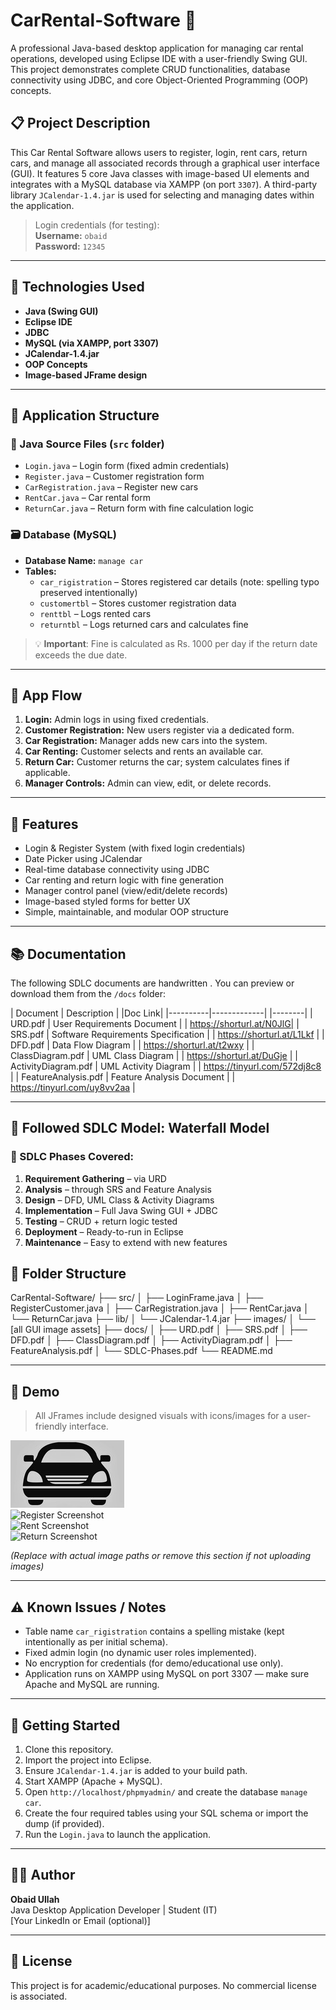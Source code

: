 # CarRental-Software 🚗

A professional Java-based desktop application for managing car rental operations, developed using Eclipse IDE with a user-friendly Swing GUI. This project demonstrates complete CRUD functionalities, database connectivity using JDBC, and core Object-Oriented Programming (OOP) concepts.

## 📋 Project Description

This Car Rental Software allows users to register, login, rent cars, return cars, and manage all associated records through a graphical user interface (GUI). It features 5 core Java classes with image-based UI elements and integrates with a MySQL database via XAMPP (on port `3307`). A third-party library `JCalendar-1.4.jar` is used for selecting and managing dates within the application.

> Login credentials (for testing):  
> **Username:** `obaid`  
> **Password:** `12345`

---

## 🔧 Technologies Used

- **Java (Swing GUI)**
- **Eclipse IDE**
- **JDBC**
- **MySQL (via XAMPP, port 3307)**
- **JCalendar-1.4.jar**
- **OOP Concepts**
- **Image-based JFrame design**

---

## 🧱 Application Structure

### 📂 Java Source Files (`src` folder)
- `Login.java` – Login form (fixed admin credentials)
- `Register.java` – Customer registration form
- `CarRegistration.java` – Register new cars
- `RentCar.java` – Car rental form
- `ReturnCar.java` – Return form with fine calculation logic

### 🗃️ Database (MySQL)
- **Database Name:** `manage car`
- **Tables:**
  - `car_rigistration` – Stores registered car details (note: spelling typo preserved intentionally)
  - `customertbl` – Stores customer registration data
  - `renttbl` – Logs rented cars
  - `returntbl` – Logs returned cars and calculates fine

> 💡 **Important**: Fine is calculated as Rs. 1000 per day if the return date exceeds the due date.

---

## 🔁 App Flow

1. **Login:** Admin logs in using fixed credentials.
2. **Customer Registration:** New users register via a dedicated form.
3. **Car Registration:** Manager adds new cars into the system.
4. **Car Renting:** Customer selects and rents an available car.
5. **Return Car:** Customer returns the car; system calculates fines if applicable.
6. **Manager Controls:** Admin can view, edit, or delete records.

---

## 🎯 Features

- Login & Register System (with fixed login credentials)
- Date Picker using JCalendar
- Real-time database connectivity using JDBC
- Car renting and return logic with fine generation
- Manager control panel (view/edit/delete records)
- Image-based styled forms for better UX
- Simple, maintainable, and modular OOP structure

---
## 📚 Documentation 

The following SDLC documents are handwritten . You can preview or download them from the `/docs` folder:

| Document | Description | |Doc Link|
|----------|-------------| |--------|
| URD.pdf | User Requirements Document | | https://shorturl.at/N0JlG|
| SRS.pdf | Software Requirements Specification | | https://shorturl.at/L1Lkf |
| DFD.pdf | Data Flow Diagram | | https://shorturl.at/t2wxy |
| ClassDiagram.pdf | UML Class Diagram | | https://shorturl.at/DuGje |
| ActivityDiagram.pdf | UML Activity Diagram | | https://tinyurl.com/572dj8c8 |
| FeatureAnalysis.pdf | Feature Analysis Document | | https://tinyurl.com/uy8vv2aa |


---

## 🔄 Followed SDLC Model: Waterfall Model

### 📌 SDLC Phases Covered:

1. **Requirement Gathering** – via URD  
2. **Analysis** – through SRS and Feature Analysis  
3. **Design** – DFD, UML Class & Activity Diagrams  
4. **Implementation** – Full Java Swing GUI + JDBC  
5. **Testing** – CRUD + return logic tested  
6. **Deployment** – Ready-to-run in Eclipse  
7. **Maintenance** – Easy to extend with new features


## 📁 Folder Structure
CarRental-Software/
├── src/
│ ├── LoginFrame.java
│ ├── RegisterCustomer.java
│ ├── CarRegistration.java
│ ├── RentCar.java
│ └── ReturnCar.java
├── lib/
│ └── JCalendar-1.4.jar
├── images/
│ └── [all GUI image assets]
├── docs/
│ ├── URD.pdf
│ ├── SRS.pdf
│ ├── DFD.pdf
│ ├── ClassDiagram.pdf
│ ├── ActivityDiagram.pdf
│ ├── FeatureAnalysis.pdf
│ └── SDLC-Phases.pdf
└── README.md


---
## 📸 Demo

> All JFrames include designed visuals with icons/images for a user-friendly interface.

![Login Screenshot](https://github.com/obaidu11ah/CarRental-Software/blob/main/lib/images/WhatsApp%20Image%202023-12-01%20at%2022.30.37_66ee60e8%20(1).jpg)  
![Register Screenshot](path/to/register_image.png)  
![Rent Screenshot](path/to/rent_image.png)  
![Return Screenshot](path/to/return_image.png)

_(Replace with actual image paths or remove this section if not uploading images)_

---

## ⚠️ Known Issues / Notes

- Table name `car_rigistration` contains a spelling mistake (kept intentionally as per initial schema).
- Fixed admin login (no dynamic user roles implemented).
- No encryption for credentials (for demo/educational use only).
- Application runs on XAMPP using MySQL on port 3307 — make sure Apache and MySQL are running.

---

## 📂 Getting Started

1. Clone this repository.
2. Import the project into Eclipse.
3. Ensure `JCalendar-1.4.jar` is added to your build path.
4. Start XAMPP (Apache + MySQL).
5. Open `http://localhost/phpmyadmin/` and create the database `manage car`.
6. Create the four required tables using your SQL schema or import the dump (if provided).
7. Run the `Login.java` to launch the application.

---

## 🧑‍💻 Author

**Obaid Ullah**  
Java Desktop Application Developer | Student (IT)  
[Your LinkedIn or Email (optional)]

---

## 📄 License

This project is for academic/educational purposes. No commercial license is associated.

